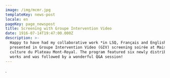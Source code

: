 ```yaml
---
image: /img/mcmr.jpg
templateKey: news-post
locale: en
pageKey: page_newspost
title: Screening with Groupe Intervention Video
date: 1916-07-14T19:47:00.000Z
description: >-
  Happy to have had my collaborative work *in LSQ, Français and English*
  presented in Groupe Intervention Video (GIV) screening soirée at Maison de la
  culture du Plateau Mont-Royal. The program featured six newly distributed
  works and was followed by a wonderful Q&A session!
---
```

.
